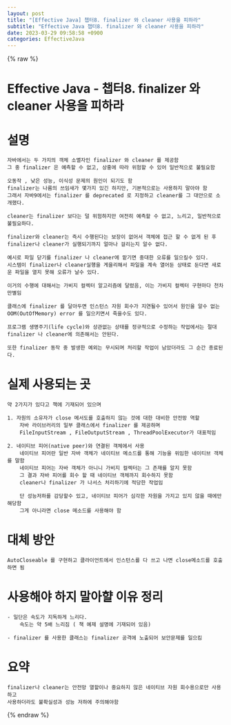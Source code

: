 ```yaml
---  
layout: post  
title: "[Effective Java] 챕터8. finalizer 와 cleaner 사용을 피하라"  
subtitle: "Effective Java 챕터8. finalizer 와 cleaner 사용을 피하라"  
date: 2023-03-29 09:58:58 +0900  
categories: EffectiveJava  
---  
```

{% raw %}  
# Effective Java - 챕터8. finalizer 와 cleaner 사용을 피하라  
  
# 설명  
  
	자바에서는 두 가지의 객체 소멸자인 finalizer 와 cleaner 를 제공함  
	그 중 finalizer 은 예측할 수 없고, 상홍에 따라 위험할 수 있어 일반적으로 불필요함  
  
	오동작 , 낮은 성능, 이식성 문제의 원인이 되기도 함  
	finalizer는 나름의 쓰임새가 몇가지 있긴 하지만, 기본적으로는 사용하지 말아야 함  
	그래서 자바9에서는 finalizer 를 deprecated 로 지정하고 cleaner를 그 대안으로 소개했다.  
  
	cleaner는 finalizer 보다는 덜 위험하지만 여전히 예측할 수 없고, 느리고, 일반적으로 불필요하다.  
  
	finalizer와 cleaner는 즉시 수행된다는 보장이 없어서 객체에 접근 할 수 없게 된 후 finalizer나 cleaner가 실행되기까지 얼마나 걸리는지 알수 없다.  
  
	예시로 파일 닫기를 finalizer 나 cleaner에 맡기면 중대한 오류를 일으킬수 있다.  
	시스템이 finalizer나 cleaner실행을 게을리해서 파일을 계속 열어둔 상태로 둔다면 새로운 파일을 열지 못해 오류가 날수 있다.  
  
	이거의 수행에 대해서는 가비지 컬렉터 알고리즘에 달렸음, 이는 가비지 컬렉터 구현마다 천차만별임  
  
	클래스에 finalizer 를 달아두면 인스턴스 자원 회수가 지연될수 있어서 원인을 알수 없는 OOM(OutOfMemory) error 를 일으키면서 죽을수도 있다.  
  
	프로그램 생명주기(life cycle)와 상관없는 상태를 정규적으로 수정하는 작업에서는 절대 finalizer 나 cleaner에 의존해서는 안된다.  
  
	또한 finalizer 동작 중 발생한 예외는 무시되며 처리할 작업이 남았더라도 그 순간 종료된다.  
  
# 실제 사용되는 곳  
	약 2가지가 있다고 책에 기재되어 있으며  
  
	1. 자원의 소유자가 close 메서도를 호출하지 않는 것에 대한 대비한 안전망 역할  
		자바 라이브러리의 일부 클래스에서 finalizer 를 제공하며  
		FileInputStream , FileOutputStream , ThreadPoolExecutor가 대표적임  
  
	2. 네이티브 피어(native peer)와 연결된 객체에서 사용  
		네이티브 피어란 일반 자바 객체가 네이티브 메소드를 통해 기능을 위임한 네이티브 객체를 말함  
		네이티브 피어는 자바 객체가 아니니 가비지 컬렉터는 그 존재를 알지 못함  
		그 결과 자바 피어를 회수 할 때 네이티브 객체까지 회수하지 못함  
		cleaner나 finalizer 가 나서스 처리하기에 적당한 작업임  
  
		단 성능저하를 감당할수 있고, 네이티브 피어가 심각한 자원을 가지고 있지 않을 때에만 해당함  
		그게 아니라면 close 메소드를 사용해야 함  
  
# 대체 방안  
  
	AutoCloseable 를 구현하고 클라이언트에서 인스턴스를 다 쓰고 나면 close메소드를 호출하면 됨  
  
# 사용해야 하지 말아햘 이유 정리  
  
	- 일단은 속도가 지독하게 느리다.  
		속도는 약 5배 느리짐 ( 책 예제 설명에 기재되어 있음)  
  
	- finalizer 를 사용한 클래스는 finalizer 공격에 노출되어 보안문제를 일으킴  
  
# 요약  
	finalizer나 cleaner는 안전망 열할이나 중요하지 않은 네이티브 자원 회수용으로만 사용하고  
	사용하더라도 불확실성과 성능 저하에 주의해야함  
{% endraw %}